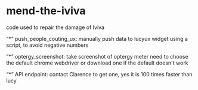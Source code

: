 # mend-the-iviva
code used to repair the damage of Iviva

“*” push_people_couting_ux: manually push data to lucyux widget using a script, to avoid negative numbers

“*” optergy_screenshot: take screenshot of optergy meter
need to choose the default chrome webdriver or download one if the default doesn't work

“*” API endpoint: contact Clarence to get one, yes it is 100 times faster than lucy
